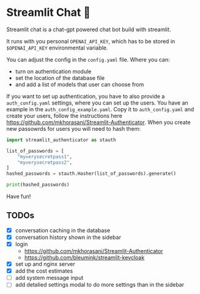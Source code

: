 # Streamlit Chat 🤖

Streamlit chat is a chat-gpt powered chat bot build with streamlit.

It runs with you personal `OPENAI_API_KEY`, which has to be stored in
`$OPENAI_API_KEY` environmental variable.

You can adjust the config in the `config.yaml` file. Where you can:
- turn on authentication module
- set the location of the database file
- and add a list of models that user can choose from

If you want to set up authentication, you have to also provide a `auth_config.yaml`
settings, where you can set up the users. You have an example in the `auth_config_example.yaml`.
Copy it to `auth_config.yaml` and create your users, follow the instructions here
https://github.com/mkhorasani/Streamlit-Authenticator. When you create new passowrds for
users you will need to hash them:
```python
import streamlit_authenticator as stauth

list_of_passwords = [
    "myverysecretpass1",
    "myverysecretpass2",
]
hashed_passwords = stauth.Hasher(list_of_passwords).generate()

print(hashed_passwords)
```

Have fun!

## TODOs
- [x] conversation caching in the database
- [x] conversation history shown in the sidebar
- [x] login
    - https://github.com/mkhorasani/Streamlit-Authenticator 
    - https://github.com/bleumink/streamlit-keycloak
- [x] set up and nginx server
- [x] add the cost estimates
- [ ] add system message input
- [ ] add detalied settings modal to do more settings than in the sidebar